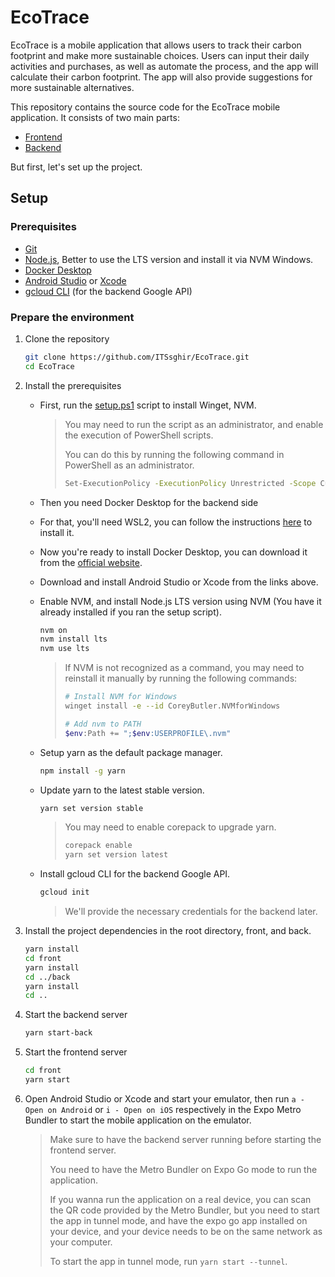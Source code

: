 # EcoTrace

EcoTrace is a mobile application that allows users to track their carbon footprint and make more sustainable choices. Users can input their daily activities and purchases, as well as automate the process, and the app will calculate their carbon footprint. The app will also provide suggestions for more sustainable alternatives.

This repository contains the source code for the EcoTrace mobile application.
It consists of two main parts:

- [Frontend](./front/)
- [Backend](./back/)

But first, let's set up the project.

## Setup

### Prerequisites

- [Git](https://git-scm.com/downloads)
- [Node.js](https://nodejs.org/en/download/), Better to use the LTS version and install it via NVM Windows.
- [Docker Desktop](https://www.docker.com/products/docker-desktop)
- [Android Studio](https://developer.android.com/studio) or [Xcode](https://developer.apple.com/xcode/)
- [gcloud CLI](https://cloud.google.com/sdk/docs/install) (for the backend Google API)

### Prepare the environment

1. Clone the repository

    ```bash
    git clone https://github.com/ITSsghir/EcoTrace.git
    cd EcoTrace
    ```

2. Install the prerequisites

    - First, run the [setup.ps1](./setup.ps1) script to install Winget, NVM.

        > You may need to run the script as an administrator, and enable the execution of PowerShell scripts.
        >
        > You can do this by running the following command in PowerShell as an administrator.
        >
        > ```bash
        > Set-ExecutionPolicy -ExecutionPolicy Unrestricted -Scope CurrentUser
        > ```

    - Then you need Docker Desktop for the backend side
    - For that, you'll need WSL2, you can follow the instructions [here](https://docs.microsoft.com/en-us/windows/wsl/install) to install it.
    - Now you're ready to install Docker Desktop, you can download it from the [official website](https://www.docker.com/products/docker-desktop).

    - Download and install Android Studio or Xcode from the links above.

    - Enable NVM, and install Node.js LTS version using NVM (You have it already installed if you ran the setup script).

        ```bash
        nvm on
        nvm install lts
        nvm use lts
        ```

        > If NVM is not recognized as a command, you may need to reinstall it manually by running the following commands:
        >
        > ```bash
        > # Install NVM for Windows
        > winget install -e --id CoreyButler.NVMforWindows
        >
        > # Add nvm to PATH
        > $env:Path += ";$env:USERPROFILE\.nvm"
        > ```

    - Setup yarn as the default package manager.

        ```bash
        npm install -g yarn
        ```

    - Update yarn to the latest stable version.

        ```bash
        yarn set version stable
        ```

        > You may need to enable corepack to upgrade yarn.
        >
        > ```bash
        > corepack enable
        > yarn set version latest
        > ```

    - Install gcloud CLI for the backend Google API.

        ```bash
        gcloud init
        ```

        > We'll provide the necessary credentials for the backend later.

3. Install the project dependencies in the root directory, front, and back.

    ```bash
    yarn install
    cd front
    yarn install
    cd ../back
    yarn install
    cd ..
    ```

4. Start the backend server

    ```bash
    yarn start-back
    ```

5. Start the frontend server

    ```bash
    cd front
    yarn start
    ```

6. Open Android Studio or Xcode and start your emulator, then run `a - Open on Android` or `i - Open on iOS` respectively in the Expo Metro Bundler to start the mobile application on the emulator.

    > Make sure to have the backend server running before starting the frontend server.
    >
    > You need to have the Metro Bundler on Expo Go mode to run the application.
    >
    > If you wanna run the application on a real device, you can scan the QR code provided by the Metro Bundler, but you need to start the app in tunnel mode, and have the expo go app installed on your device, and your device needs to be on the same network as your computer.
    >
    > To start the app in tunnel mode, run `yarn start --tunnel`.
